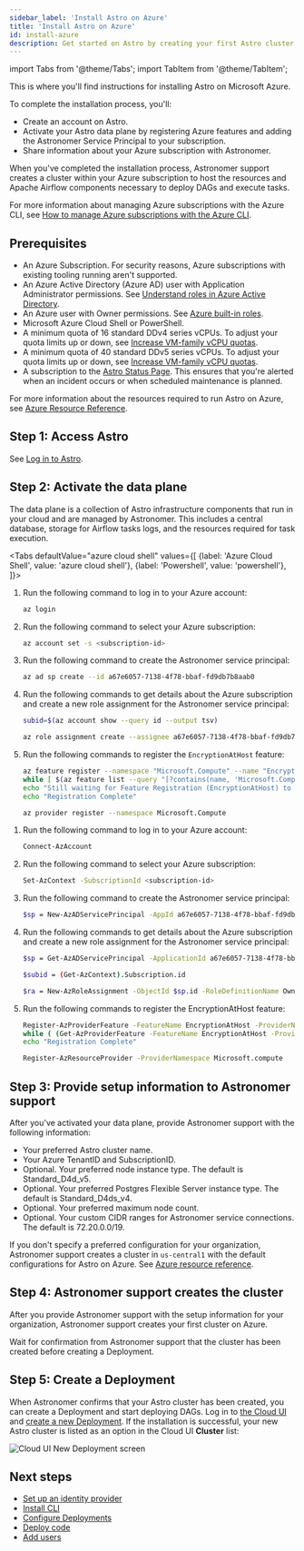 ```yaml
---
sidebar_label: 'Install Astro on Azure'
title: 'Install Astro on Azure'
id: install-azure
description: Get started on Astro by creating your first Astro cluster on Azure.
---
```


import Tabs from '@theme/Tabs';
import TabItem from '@theme/TabItem';

This is where you'll find instructions for installing Astro on Microsoft Azure.

To complete the installation process, you'll:

- Create an account on Astro.
- Activate your Astro data plane by registering Azure features and adding the Astronomer Service Principal to your subscription.
- Share information about your Azure subscription with Astronomer.

When you've completed the installation process, Astronomer support creates a cluster within your Azure subscription to host the resources and Apache Airflow components necessary to deploy DAGs and execute tasks.

For more information about managing Azure subscriptions with the Azure CLI, see [How to manage Azure subscriptions with the Azure CLI](https://docs.microsoft.com/en-us/cli/azure/manage-azure-subscriptions-azure-cli).

## Prerequisites

- An Azure Subscription. For security reasons, Azure subscriptions with existing tooling running aren't supported.
- An Azure Active Directory (Azure AD) user with Application Administrator permissions. See [Understand roles in Azure Active Directory](https://docs.microsoft.com/en-us/azure/active-directory/roles/concept-understand-roles).
- An Azure user with Owner permissions. See [Azure built-in roles](https://docs.microsoft.com/en-us/azure/active-directory/roles/concept-understand-roles).
- Microsoft Azure Cloud Shell or PowerShell.
- A minimum quota of 16 standard DDv4 series vCPUs. To adjust your quota limits up or down, see [Increase VM-family vCPU quotas](https://docs.microsoft.com/en-us/azure/azure-portal/supportability/per-vm-quota-requests).
- A minimum quota of 40 standard DDv5 series vCPUs. To adjust your quota limits up or down, see [Increase VM-family vCPU quotas](https://docs.microsoft.com/en-us/azure/azure-portal/supportability/per-vm-quota-requests).
- A subscription to the [Astro Status Page](https://status.astronomer.io). This ensures that you're alerted when an incident occurs or when scheduled maintenance is planned.

For more information about the resources required to run Astro on Azure, see [Azure Resource Reference](resource-reference-azure.md).

## Step 1: Access Astro

See [Log in to Astro](log-in-to-astro.md).

## Step 2: Activate the data plane

The data plane is a collection of Astro infrastructure components that run in your cloud and are managed by Astronomer. This includes a central database, storage for Airflow tasks logs, and the resources required for task execution.

<Tabs
    defaultValue="azure cloud shell"
    values={[
        {label: 'Azure Cloud Shell', value: 'azure cloud shell'},
        {label: 'Powershell', value: 'powershell'},
    ]}>
<TabItem value="azure cloud shell">

1. Run the following command to log in to your Azure account:

    ```sh
    az login
    ```

2. Run the following command to select your Azure subscription:

    ```sh
    az account set -s <subscription-id>
    ```
3. Run the following command to create the Astronomer service principal:

    ```sh
    az ad sp create --id a67e6057-7138-4f78-bbaf-fd9db7b8aab0
    ```
4. Run the following commands to get details about the Azure subscription and create a new role assignment for the Astronomer service principal:

    ```sh
    subid=$(az account show --query id --output tsv)
    ```
    ```sh
    az role assignment create --assignee a67e6057-7138-4f78-bbaf-fd9db7b8aab0 --role Owner --scope /subscriptions/$subid
    ```
5. Run the following commands to register the `EncryptionAtHost` feature:

    ```sh
    az feature register --namespace "Microsoft.Compute" --name "EncryptionAtHost"
    while [ $(az feature list --query "[?contains(name, 'Microsoft.Compute/EncryptionAtHost')].{State:properties.state}" -o tsv) != "Registered" ] do
    echo "Still waiting for Feature Registration (EncryptionAtHost) to complete, this can take up to 15 minutes" sleep 60 done 
    echo "Registration Complete"
    ```
    ```sh
    az provider register --namespace Microsoft.Compute
    ```
</TabItem>

<TabItem value="powershell">

1. Run the following command to log in to your Azure account:

    ```sh
    Connect-AzAccount
    ```

2. Run the following command to select your Azure subscription:

    ```sh
    Set-AzContext -SubscriptionId <subscription-id>
    ```
3. Run the following command to create the Astronomer service principal:

    ```sh
    $sp = New-AzADServicePrincipal -AppId a67e6057-7138-4f78-bbaf-fd9db7b8aab0
    ```
4. Run the following commands to get details about the Azure subscription and create a new role assignment for the Astronomer service principal:

    ```sh
    $sp = Get-AzADServicePrincipal -ApplicationId a67e6057-7138-4f78-bbaf-fd9db7b8aab0
    ```
    ```sh
    $subid = (Get-AzContext).Subscription.id
    ```
    ```sh
    $ra = New-AzRoleAssignment -ObjectId $sp.id -RoleDefinitionName Owner -Scope "/subscriptions/$subid"
    ```
5. Run the following commands to register the EncryptionAtHost feature:

    ```sh
    Register-AzProviderFeature -FeatureName EncryptionAtHost -ProviderNamespace Microsoft.Compute 
    while ( (Get-AzProviderFeature -FeatureName EncryptionAtHost -ProviderNamespace Microsoft.Compute).RegistrationState -ne "Registered") {echo "Still waiting for Feature Registration (EncryptionAtHost) to complete, this can take up to 15 minutes"; sleep 60} 
    echo "Registration Complete"
    ```
    ```sh
    Register-AzResourceProvider -ProviderNamespace Microsoft.compute
    ```
</TabItem>

</Tabs>

## Step 3: Provide setup information to Astronomer support

After you've activated your data plane, provide Astronomer support with the following information:

- Your preferred Astro cluster name.
- Your Azure TenantID and SubscriptionID.
- Optional. Your preferred node instance type. The default is Standard_D4d_v5.
- Optional. Your preferred Postgres Flexible Server instance type. The default is Standard_D4ds_v4.
- Optional. Your preferred maximum node count.
- Optional. Your custom CIDR ranges for Astronomer service connections. The default is 72.20.0.0/19.

If you don't specify a preferred configuration for your organization, Astronomer support creates a cluster in `us-central1` with the default configurations for Astro on Azure. See [Azure resource reference](resource-reference-gcp.md).

## Step 4: Astronomer support creates the cluster

After you provide Astronomer support with the setup information for your organization, Astronomer support creates your first cluster on Azure.

Wait for confirmation from Astronomer support that the cluster has been created before creating a Deployment.

## Step 5: Create a Deployment

When Astronomer confirms that your Astro cluster has been created, you can create a Deployment and start deploying DAGs. Log in to [the Cloud UI](log-in-to-astro.md#log-in-to-the-cloud-ui) and [create a new Deployment](create-deployment.md). If the installation is successful, your new Astro cluster is listed as an option in the Cloud UI **Cluster** list:

<div class="text--center">
  <img src="/img/docs/create-new-deployment-select-cluster.png" alt="Cloud UI New Deployment screen" />
</div>

## Next steps

- [Set up an identity provider](configure-idp.md)
- [Install CLI](cli/get-started.md)
- [Configure Deployments](configure-deployment-resources.md)
- [Deploy code](deploy-code.md)
- [Add users](add-user.md)